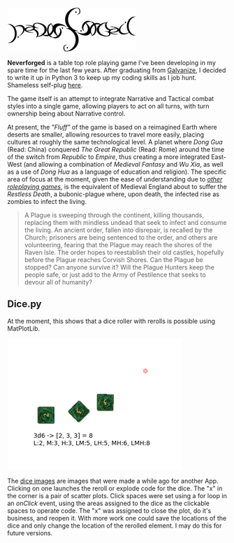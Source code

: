 ![Neverforged Roleplaying Game](images/neverforged_logo.png)

**Neverforged** is a table top role playing game I've been developing in my spare time for the last few years.  After graduating from [Galvanize](https://www.galvanize.com/seattle/data-science), I decided to write it up in Python 3 to keep up my coding skills as I job hunt.  Shameless self-plug [here](https://www.linkedin.com/in/darinlasota/).

The game itself is an attempt to integrate Narrative and Tactical combat styles into a single game, allowing players to act on all turns, with turn ownership being about Narrative control.

At present, the *"Fluff"* of the game is based on a reimagined Earth where deserts are smaller, allowing resources to travel more easily, placing cultures at roughly the same technological level.  A planet where *Dong Gua* (Read: China) conquered *The Great Republic* (Read: Rome) around the time of the switch from *Republic* to *Empire*, thus creating a more integrated East-West (and allowing a combination of *Medieval Fantasy* and *Wu Xia*, as well as a use of *Dong Hua* as a language of education and religion).  The specific area of focus at the moment, given the ease of understanding due to *[other roleplaying games](http://dnd.wizards.com/)*, is the equivalent of Medieval England about to suffer the *Restless Death*, a bubonic-plague where, upon death, the infected rise as zombies to infect the living.

>A Plague is sweeping through the continent, killing thousands, replacing them with mindless undead that seek to infect and consume the living.  An ancient order, fallen into disrepair, is recalled by the Church; prisoners are being sentenced to the order, and others are volunteering, fearing that the Plague may reach the shores of the Raven Isle.  The order hopes to reestablish their old castles, hopefully before the Plague reaches Corvish Shores.
Can the Plague be stopped?  Can anyone survive it?  Will the Plague Hunters keep the people safe, or just add to the Army of Pestilence that seeks to devour all of humanity?

## Dice.py
At the moment, this shows that a dice roller with rerolls is possible using MatPlotLib.

![Image of Dice App](/images/Figure_1.png)

The [dice images](https://github.com/NeverForged/Neverforged/tree/master/images/dice) are images that were made a while ago for another App.  Clicking on one launches the reroll or explode code for the dice.  The "x" in the corner is a pair of scatter plots.  Click spaces were set using a for loop in an *onClick* event, using the areas assigned to the dice as the clickable spaces to operate code.  The "x" was assigned to close the plot, do it's business, and reopen it.  With more work one could save the locations of the dice and only change the location of the rerolled element.  I may do this for future versions.
